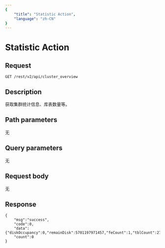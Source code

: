 ```yaml
---
{
    "title": "Statistic Action",
    "language": "zh-CN"
}
---
```


# Statistic Action

## Request

`GET /rest/v2/api/cluster_overview`

## Description

获取集群统计信息、库表数量等。
    
## Path parameters

无

## Query parameters

无

## Request body

无

## Response

```
{
    "msg":"success",
    "code":0,
    "data":{"diskOccupancy":0,"remainDisk":5701197971457,"feCount":1,"tblCount":27,"beCount":1,"dbCount":2},
    "count":0
}
```
